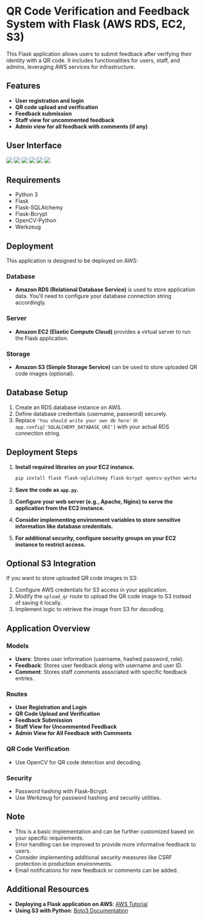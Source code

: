 # QR Code Verification and Feedback System with Flask (AWS RDS, EC2, S3)

This Flask application allows users to submit feedback after verifying their identity with a QR code. It includes functionalities for users, staff, and admins, leveraging AWS services for infrastructure.

## Features

- **User registration and login**
- **QR code upload and verification**
- **Feedback submission**
- **Staff view for uncommented feedback**
- **Admin view for all feedback with comments (if any)**

## User Interface
![](Screenshoots/HomePage.jpeg)
![](Screenshoots/LoginPage.jpeg)
![](Screenshoots/Upload-QRCodePage.jpeg)
![](Screenshoots/ProvideFeedbackPage.jpeg)
![](Screenshoots/AdminPage.jpeg)
![](Screenshoots/StaffPage.jpeg)

## Requirements

- Python 3
- Flask
- Flask-SQLAlchemy
- Flask-Bcrypt
- OpenCV-Python
- Werkzeug

## Deployment

This application is designed to be deployed on AWS:

### Database
- **Amazon RDS (Relational Database Service)** is used to store application data. You'll need to configure your database connection string accordingly.

### Server
- **Amazon EC2 (Elastic Compute Cloud)** provides a virtual server to run the Flask application.

### Storage
- **Amazon S3 (Simple Storage Service)** can be used to store uploaded QR code images (optional).

## Database Setup

1. Create an RDS database instance on AWS.
2. Define database credentials (username, password) securely.
3. Replace `'You should write your own db here'` in `app.config['SQLALCHEMY_DATABASE_URI']` with your actual RDS connection string.

## Deployment Steps

1. **Install required libraries on your EC2 instance.**
    ```bash
    pip install flask flask-sqlalchemy flask-bcrypt opencv-python werkzeug
    ```

2. **Save the code as `app.py`.**

3. **Configure your web server (e.g., Apache, Nginx) to serve the application from the EC2 instance.**

4. **Consider implementing environment variables to store sensitive information like database credentials.**

5. **For additional security, configure security groups on your EC2 instance to restrict access.**

## Optional S3 Integration

If you want to store uploaded QR code images in S3:

1. Configure AWS credentials for S3 access in your application.
2. Modify the `upload_qr` route to upload the QR code image to S3 instead of saving it locally.
3. Implement logic to retrieve the image from S3 for decoding.

## Application Overview

### Models
- **Users**: Stores user information (username, hashed password, role).
- **Feedback**: Stores user feedback along with username and user ID.
- **Comment**: Stores staff comments associated with specific feedback entries.

### Routes
- **User Registration and Login**
- **QR Code Upload and Verification**
- **Feedback Submission**
- **Staff View for Uncommented Feedback**
- **Admin View for All Feedback with Comments**

### QR Code Verification
- Use OpenCV for QR code detection and decoding.

### Security
- Password hashing with Flask-Bcrypt.
- Use Werkzeug for password hashing and security utilities.

## Note

- This is a basic implementation and can be further customized based on your specific requirements.
- Error handling can be improved to provide more informative feedback to users.
- Consider implementing additional security measures like CSRF protection in production environments.
- Email notifications for new feedback or comments can be added.

## Additional Resources

- **Deploying a Flask application on AWS**: [AWS Tutorial](https://aws.amazon.com/tutorials/serve-a-flask-app/)
- **Using S3 with Python**: [Boto3 Documentation](https://boto3.amazonaws.com/v1/documentation/api/latest/index.html)
